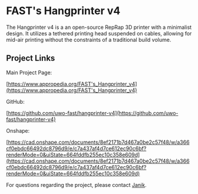 # FAST's Hangprinter v4

The Hangprinter v4 is a an open-source RepRap 3D printer with a minimalist design. It utilizes a tethered printing head suspended on cables, allowing for mid-air printing without the constraints of a traditional build volume.

## Project Links

Main Project Page:

[https://www.appropedia.org/FAST's_Hangprinter_v4](https://www.appropedia.org/FAST's_Hangprinter_v4)

GitHub:

[https://github.com/uwo-fast/hangprinter-v4](https://github.com/uwo-fast/hangprinter-v4)

Onshape:

[https://cad.onshape.com/documents/8ef2171b7d467a0be2c57f48/w/a366cf0ebdc66492dc8796d9/e/c7a437af4d7ce612ec90c6bf?renderMode=0&uiState=664fddfb255ec10c358e609d](https://cad.onshape.com/documents/8ef2171b7d467a0be2c57f48/w/a366cf0ebdc66492dc8796d9/e/c7a437af4d7ce612ec90c6bf?renderMode=0&uiState=664fddfb255ec10c358e609d)

For questions regarding the project, please contact [Janik](https://www.appropedia.org/User:Janik).
